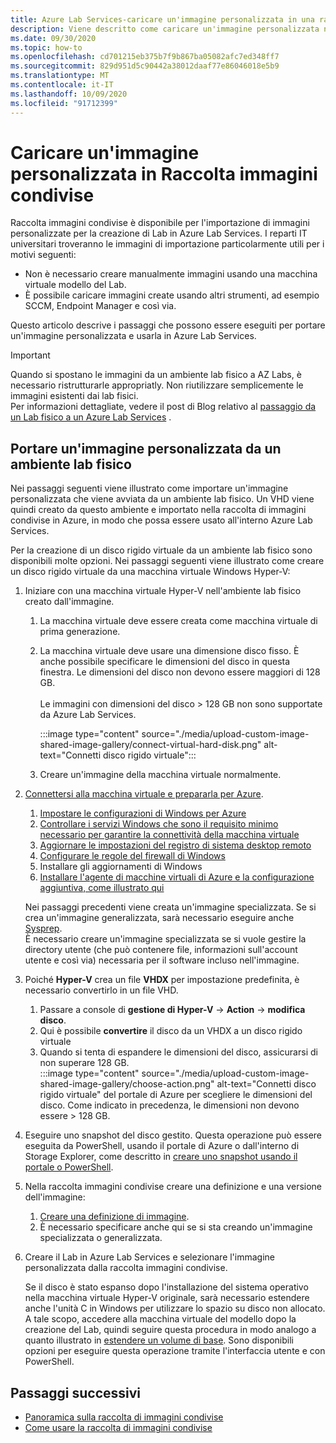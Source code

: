 ```yaml
---
title: Azure Lab Services-caricare un'immagine personalizzata in una raccolta di immagini condivise
description: Viene descritto come caricare un'immagine personalizzata nella raccolta di immagini condivise. I reparti IT universitari troveranno le immagini di importazione particolarmente utili.
ms.date: 09/30/2020
ms.topic: how-to
ms.openlocfilehash: cd701215eb375b7f9b867ba05082afc7ed348ff7
ms.sourcegitcommit: 829d951d5c90442a38012daaf77e86046018e5b9
ms.translationtype: MT
ms.contentlocale: it-IT
ms.lasthandoff: 10/09/2020
ms.locfileid: "91712399"
---
```

# <a name="upload-a-custom-image-to-shared-image-gallery"></a>Caricare un'immagine personalizzata in Raccolta immagini condivise

Raccolta immagini condivise è disponibile per l'importazione di immagini personalizzate per la creazione di Lab in Azure Lab Services. I reparti IT universitari troveranno le immagini di importazione particolarmente utili per i motivi seguenti: 

* Non è necessario creare manualmente immagini usando una macchina virtuale modello del Lab.
* È possibile caricare immagini create usando altri strumenti, ad esempio SCCM, Endpoint Manager e così via.

Questo articolo descrive i passaggi che possono essere eseguiti per portare un'immagine personalizzata e usarla in Azure Lab Services. 

> [!IMPORTANT]
> Quando si spostano le immagini da un ambiente lab fisico a AZ Labs, è necessario ristrutturarle appropriatly. Non riutilizzare semplicemente le immagini esistenti dai lab fisici. <br/>Per informazioni dettagliate, vedere il post di Blog relativo al [passaggio da un Lab fisico a un Azure Lab Services](https://techcommunity.microsoft.com/t5/azure-lab-services/moving-from-a-physical-lab-to-azure-lab-services/ba-p/1654931) .

## <a name="bring-custom-image-from-a-physical-lab-environment"></a>Portare un'immagine personalizzata da un ambiente lab fisico

Nei passaggi seguenti viene illustrato come importare un'immagine personalizzata che viene avviata da un ambiente lab fisico. Un VHD viene quindi creato da questo ambiente e importato nella raccolta di immagini condivise in Azure, in modo che possa essere usato all'interno Azure Lab Services.

Per la creazione di un disco rigido virtuale da un ambiente lab fisico sono disponibili molte opzioni. Nei passaggi seguenti viene illustrato come creare un disco rigido virtuale da una macchina virtuale Windows Hyper-V:

1. Iniziare con una macchina virtuale Hyper-V nell'ambiente lab fisico creato dall'immagine.
    1. La macchina virtuale deve essere creata come macchina virtuale di prima generazione.
    1. La macchina virtuale deve usare una dimensione disco fisso. È anche possibile specificare le dimensioni del disco in questa finestra. Le dimensioni del disco non devono essere maggiori di 128 GB.<br/>    
    Le immagini con dimensioni del disco > 128 GB non sono supportate da Azure Lab Services. 
       
        :::image type="content" source="./media/upload-custom-image-shared-image-gallery/connect-virtual-hard-disk.png" alt-text="Connetti disco rigido virtuale":::   
    1. Creare un'immagine della macchina virtuale normalmente.
1. [Connettersi alla macchina virtuale e prepararla per Azure](https://docs.microsoft.com/azure/virtual-machines/windows/prepare-for-upload-vhd-image).
    1. [Impostare le configurazioni di Windows per Azure](https://docs.microsoft.com/azure/virtual-machines/windows/prepare-for-upload-vhd-image#set-windows-configurations-for-azure)
    1. [Controllare i servizi Windows che sono il requisito minimo necessario per garantire la connettività della macchina virtuale](https://docs.microsoft.com/azure/virtual-machines/windows/prepare-for-upload-vhd-image#check-the-windows-services)
    1. [Aggiornare le impostazioni del registro di sistema desktop remoto](https://docs.microsoft.com/azure/virtual-machines/windows/prepare-for-upload-vhd-image#update-remote-desktop-registry-settings)
    1. [Configurare le regole del firewall di Windows](https://docs.microsoft.com/azure/virtual-machines/windows/prepare-for-upload-vhd-image#configure-windows-firewall-rules)
    1. Installare gli aggiornamenti di Windows
    1. [Installare l'agente di macchine virtuali di Azure e la configurazione aggiuntiva, come illustrato qui](https://docs.microsoft.com/azure/virtual-machines/windows/prepare-for-upload-vhd-image#complete-the-recommended-configurations) 
    
    Nei passaggi precedenti viene creata un'immagine specializzata. Se si crea un'immagine generalizzata, sarà necessario eseguire anche [Sysprep](https://docs.microsoft.com/azure/virtual-machines/windows/prepare-for-upload-vhd-image#determine-when-to-use-sysprep). <br/>
        È necessario creare un'immagine specializzata se si vuole gestire la directory utente (che può contenere file, informazioni sull'account utente e così via) necessaria per il software incluso nell'immagine.
1. Poiché **Hyper-V** crea un file **VHDX** per impostazione predefinita, è necessario convertirlo in un file VHD.
    1. Passare a console di **gestione di Hyper-V**  ->  **Action**  ->  **modifica disco**.
    1. Qui è possibile **convertire** il disco da un VHDX a un disco rigido virtuale
    1. Quando si tenta di espandere le dimensioni del disco, assicurarsi di non superare 128 GB.        
        :::image type="content" source="./media/upload-custom-image-shared-image-gallery/choose-action.png" alt-text="Connetti disco rigido virtuale" del portale di Azure per scegliere le dimensioni del disco. Come indicato in precedenza, le dimensioni non devono essere > 128 GB.
1. Eseguire uno snapshot del disco gestito.
    Questa operazione può essere eseguita da PowerShell, usando il portale di Azure o dall'interno di Storage Explorer, come descritto in [creare uno snapshot usando il portale o PowerShell](https://docs.microsoft.com/azure/virtual-machines/windows/snapshot-copy-managed-disk).
1. Nella raccolta immagini condivise creare una definizione e una versione dell'immagine:
    1. [Creare una definizione di immagine](https://docs.microsoft.com/azure/virtual-machines/windows/shared-images-portal#create-an-image-definition).
    1. È necessario specificare anche qui se si sta creando un'immagine specializzata o generalizzata.
1. Creare il Lab in Azure Lab Services e selezionare l'immagine personalizzata dalla raccolta immagini condivise.

    Se il disco è stato espanso dopo l'installazione del sistema operativo nella macchina virtuale Hyper-V originale, sarà necessario estendere anche l'unità C in Windows per utilizzare lo spazio su disco non allocato. A tale scopo, accedere alla macchina virtuale del modello dopo la creazione del Lab, quindi seguire questa procedura in modo analogo a quanto illustrato in [estendere un volume di base](https://docs.microsoft.com/windows-server/storage/disk-management/extend-a-basic-volume). Sono disponibili opzioni per eseguire questa operazione tramite l'interfaccia utente e con PowerShell.

## <a name="next-steps"></a>Passaggi successivi

* [Panoramica sulla raccolta di immagini condivise](https://docs.microsoft.com/azure/virtual-machines/windows/shared-image-galleries)
* [Come usare la raccolta di immagini condivise](how-to-use-shared-image-gallery.md)
